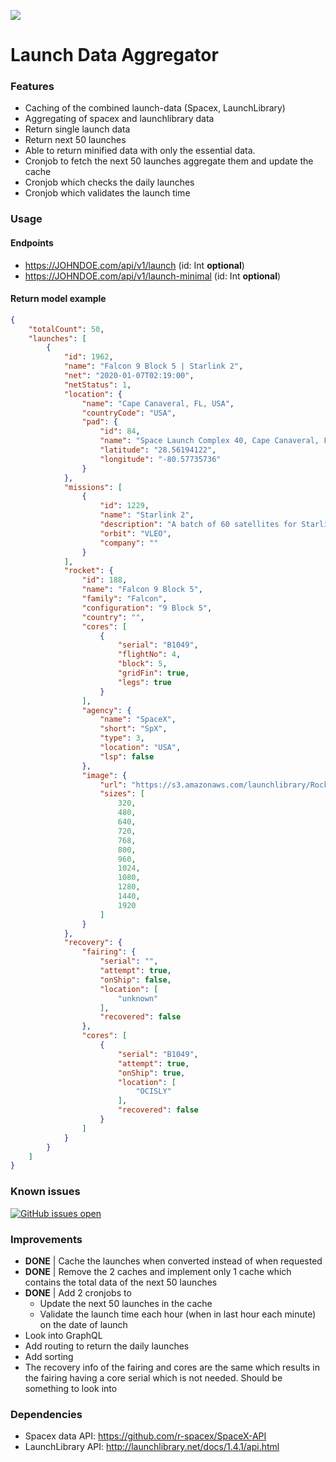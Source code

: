 [![](https://i.imgur.com/rg6nA9k.png)](https://i.imgur.com/rg6nA9k.png)
# Launch Data Aggregator

### Features
- Caching of the combined launch-data (Spacex, LaunchLibrary)
- Aggregating of spacex and launchlibrary data
- Return single launch data
- Return next 50 launches
- Able to return minified data with only the essential data.
- Cronjob to fetch the next 50 launches aggregate them and update the cache
- Cronjob which checks the daily launches
- Cronjob which validates the launch time

### Usage
#### Endpoints
- https://JOHNDOE.com/api/v1/launch (id: Int **optional**)
- https://JOHNDOE.com/api/v1/launch-minimal (id: Int **optional**)

#### Return model example
```json
{
    "totalCount": 50,
    "launches": [
        {
            "id": 1962,
            "name": "Falcon 9 Block 5 | Starlink 2",
            "net": "2020-01-07T02:19:00",
            "netStatus": 1,
            "location": {
                "name": "Cape Canaveral, FL, USA",
                "countryCode": "USA",
                "pad": {
                    "id": 84,
                    "name": "Space Launch Complex 40, Cape Canaveral, FL",
                    "latitude": "28.56194122",
                    "longitude": "-80.57735736"
                }
            },
            "missions": [
                {
                    "id": 1229,
                    "name": "Starlink 2",
                    "description": "A batch of 60 satellites for Starlink mega-constellation - SpaceX's project for space-based Internet communication system.",
                    "orbit": "VLEO",
                    "company": ""
                }
            ],
            "rocket": {
                "id": 188,
                "name": "Falcon 9 Block 5",
                "family": "Falcon",
                "configuration": "9 Block 5",
                "country": "",
                "cores": [
                    {
                        "serial": "B1049",
                        "flightNo": 4,
                        "block": 5,
                        "gridFin": true,
                        "legs": true
                    }
                ],
                "agency": {
                    "name": "SpaceX",
                    "short": "SpX",
                    "type": 3,
                    "location": "USA",
                    "lsp": false
                },
                "image": {
                    "url": "https://s3.amazonaws.com/launchlibrary/RocketImages/Falcon9Block5.jpg_1920.jpg",
                    "sizes": [
                        320,
                        480,
                        640,
                        720,
                        768,
                        800,
                        960,
                        1024,
                        1080,
                        1280,
                        1440,
                        1920
                    ]
                }
            },
            "recovery": {
                "fairing": {
                    "serial": "",
                    "attempt": true,
                    "onShip": false,
                    "location": [
                        "unknown"
                    ],
                    "recovered": false
                },
                "cores": [
                    {
                        "serial": "B1049",
                        "attempt": true,
                        "onShip": true,
                        "location": [
                            "OCISLY"
                        ],
                        "recovered": false
                    }
                ]
            }
        }
    ]
}
```

### Known issues
[![GitHub issues open](https://img.shields.io/github/issues/Jmaasy/launch-data-aggregator/shconfparser.svg?maxAge=2592000&style=for-the-badge&logo=appveyor)](https://github.com/Jmaasy/launch-data-aggregator/issues)

### Improvements
- **DONE** | Cache the launches when converted instead of when requested
- **DONE** | Remove the 2 caches and implement only 1 cache which contains the total data of the next 50 launches
- **DONE** | Add 2 cronjobs to 
	- Update the next 50 launches in the cache
	- Validate the launch time each hour (when in last hour each minute) on the date of launch
- Look into GraphQL
- Add routing to return the daily launches
- Add sorting
- The recovery info of the fairing and cores are the same which results in the fairing having a core serial which is not needed. Should be something to look into

### Dependencies
- Spacex data API: https://github.com/r-spacex/SpaceX-API
- LaunchLibrary API: http://launchlibrary.net/docs/1.4.1/api.html

